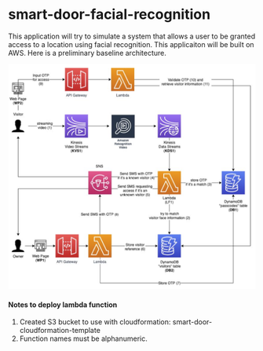 # smart-door-facial-recognition



This application will try to simulate a system that allows a user to be granted access to a location using facial recognition. This applicaiton will be built on AWS. Here is a preliminary baseline architecture. 



![](images/door-architecture.png)




#### Notes to deploy lambda function
1. Created S3 bucket to use with cloudformation: smart-door-cloudformation-template
2. Function names must be alphanumeric.




